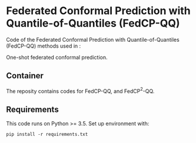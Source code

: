 # Federated Conformal Prediction with Quantile-of-Quantiles (FedCP-QQ)

Code of the Federated Conformal Prediction with Quantile-of-Quantiles (FedCP-QQ) methods used in :

One-shot federated conformal prediction.

## Container

The reposity contains codes for FedCP-QQ, and FedCP$^2$-QQ.

## Requirements

This code runs on Python >= 3.5. Set up environment with:
```
pip install -r requirements.txt
```
